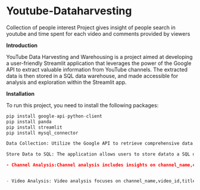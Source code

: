 # Youtube-Dataharvesting
Collection of people interest
Project gives insight of people search in youtube and time spent for each video and comments provided by viewers 

**Introduction**

YouTube Data Harvesting and Warehousing is a project aimed at developing a user-friendly Streamlit application that leverages the power of the Google API to extract valuable information from YouTube channels. The extracted data is then stored in a  SQL data warehouse, and made accessible for analysis and exploration within the Streamlit app.

**Installation**

To run this project, you need to install the following packages:
```python
pip install google-api-python-client
pip install panda
pip install streamlit
pip install mysql_connector

Data Collection: Utilize the Google API to retrieve comprehensive data from YouTube channels. The data includes information on channels, playlists, videos, and comments. By interacting with the Google API,

Store Data to SQL: The application allows users to store datato a SQL data warehouse. Users can choose which channel's data to store. To ensure compatibility with a structured format, the data is cleansed using the powerful pandas library. Following data cleaning, the information is segregated into separate tables, including channels,videos, and comments, utilizing SQL queries.

- Channel Analysis:Channel analysis includes insights on channel_name,channel_id,publishedAT,suscriber,views,Total_videos,channel_description and playlist_id Gain a deep understanding of the channel's performance and audience engagement through detailed visualizations and summaries.


- Video Analysis: Video analysis focuses on channel_name,video_id,title,Duration,views,likes and comments enabling both an overall channel and specific channel perspectives. Leverage visual representations and metrics to extract valuable insights from individual videos.
